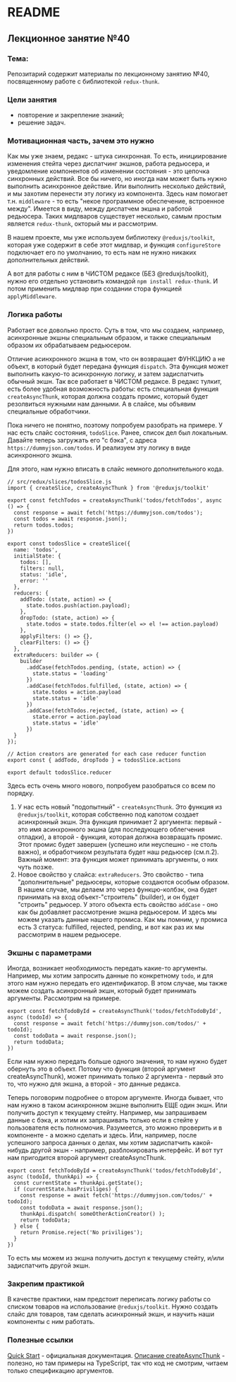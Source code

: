 # README

## Лекционное занятие №40

### Тема:

Репозитарий содержит материалы по лекционному занятию №40, посвященному работе с библиотекой `redux-thunk`.

### Цели занятия
- повторение и закрепление знаний;
- решение задач.

### Мотивационная часть, зачем это нужно
Как мы уже знаем, редакс - штука синхронная. То есть, инициирование изменения стейта через диспатчинг экшнов, работа редьюсера, и уведомление компонентов об изменении состояния - это цепочка синхронных действий. Все бы ничего, но иногда нам может быть нужно выполнить асинхронное действие. Или выполнить несколько действий, и мы захотим перенести эту логику из компонента. Здесь нам помогает т.н. `middleware` - то есть "некое программное обеспечение, встроенное между". Имеется в виду, между диспатчем экшна и работой редьюсера. Таких мидлваров существует несколько, самым простым является `redux-thunk`, окторый мы и рассмотрим.

В нашем проекте, мы уже используем библиотеку `@reduxjs/toolkit`, которая уже содержит в себе этот мидлвар, и функция `configureStore` подключает его по умолчанию, то есть нам не нужно никаких дополнительных действий.

А вот для работы с ним в ЧИСТОМ редаксе (БЕЗ @reduxjs/toolkit), нужно его отдельно установить командой `npm install redux-thunk`. И потом применить мидлвар при создании стора функцией `applyMiddleware`.

### Логика работы
Работает все довольно просто. Суть в том, что мы создаем, например, асинхронные экшны специальным образом, и также специальным образом их обрабатываем редьюсером.

Отличие асинхронного экшна в том, что он возвращает ФУНКЦИЮ а не объект, в который будет передана функция `dispatch`. Эта функция может выполнить какую-то асинхронную логику, и затем задиспатчить обычный экшн. Так все работает в ЧИСТОМ редаксе. В редакс тулкит, есть более удобная возможность работы: есть специальная функция `createAsyncThunk`, которая должна создать промис, который будет резолвиться нужными нам данными. А в слайсе, мы объявим специальные обработчики.

Пока ничего не понятно, поэтому попробуем разобрать на примере. У нас есть слайс состояния, `todoSlice`. Ранее, список дел был локальным. Давайте теперь загружать его "с бэка", с адреса `https://dummyjson.com/todos`. И реализуем эту логику в виде асинхронного экшна.

Для этого, нам нужно вписать в слайс немного дополнительного кода.

```
// src/redux/slices/todosSlice.js
import { createSlice, createAsyncThunk } from '@reduxjs/toolkit'

export const fetchTodos = createAsyncThunk('todos/fetchTodos', async () => {
  const response = await fetch('https://dummyjson.com/todos');
  const todos = await response.json();
  return todos.todos;
})

export const todosSlice = createSlice({
  name: 'todos',
  initialState: {
    todos: [],
    filters: null,
    status: 'idle',
    error: ''
  },
  reducers: {
    addTodo: (state, action) => {
      state.todos.push(action.payload);
    },
    dropTodo: (state, action) => {
      state.todos = state.todos.filter(el => el !== action.payload)
    },
    applyFilters: () => {},
    clearFilters: () => {}
  },
  extraReducers: builder => {
    builder
      .addCase(fetchTodos.pending, (state, action) => {
        state.status = 'loading'
      })
      .addCase(fetchTodos.fulfilled, (state, action) => {
        state.todos = action.payload
        state.status = 'idle'
      })
      .addCase(fetchTodos.rejected, (state, action) => {
        state.error = action.payload
        state.status = 'idle'
      })
  }
});

// Action creators are generated for each case reducer function
export const { addTodo, dropTodo } = todosSlice.actions

export default todosSlice.reducer
```

Здесь есть очень много нового, попробуем разобраться со всем по порядку.

1. У нас есть новый "подопытный" - `createAsyncThunk`. Это функция из `@reduxjs/toolkit`, которая собственно под капотом создает асинхронный экшн. Эта функция принимает 2 аргумента: первый - это имя асинхронного экшна (для последующего облегчения отладки), а второй - функция, которая должна возвращать промис. Этот промис будет завершен (успешно или неуспешно - не столь важно), и обработчиком результата будет наш редьюсер (см.п.2). Важный момент: эта функция может принимать аргументы, о них чуть позже.
2. Новое свойство у слайса: `extraReducers`. Это свойство - типа "дополнительные" редьюсеры, которые создаются особым образом. В нашем случае, мы делаем это через функцю-колбэк, она будет принимать на вход объект-"строитель" (builder), и он будет "строить" редьюсер. У этого объекта есть свойство `addCase` - оно как бы добавляет рассмотрение экшна редьюсером. И здесь мы можем указать данные нашего промиса. Как мы помним, у промиса есть 3 статуса: fulfilled, rejected, pending, и вот как раз их мы рассмотрим в нашем редьюсере.

### Экшны с параметрами
Иногда, возникает необходимость передать какие-то аргументы. Например, мы хотим запросить данные по конкретному `todo`, и для этого нам нужно передать его идентификатор. В этом случае, мы также можем создать асинхронный экшн, который будет принимать аргументы. Рассмотрим на примере.

```
export const fetchTodoById = createAsyncThunk('todos/fetchTodoById', async (todoId) => {
  const response = await fetch('https://dummyjson.com/todos/' + todoId);
  const todoData = await response.json();
  return todoData;
})
```

Если нам нужно передать больше одного значения, то нам нужно будет обернуть это в объект. Потому что функция (второй аргумент createAsyncThunk), может принимать только 2 аргумента - первый это то, что нужно для экшна, а второй - это данные редакса.

Теперь поговорим подробнее о втором аргументе. Иногда бывает, что нам нужно в таком асинхронном экшне выполнить ЕЩЕ один экшн. Или получить доступ к текущему стейту. Например, мы запрашиваем данные с бэка, и хотим их запрашивать только если в стейте у пользователя есть полномочия. Разумеется, это можно проверить и в компоненте - а можно сделать и здесь. Или, например, после успешного запроса данных о делах, мы хотим задиспатчить какой-нибудь другой экшн - например, разблокировать интерфейс. И вот тут нам пригодится второй аргумент createAsyncThunk.

```
export const fetchTodoById = createAsyncThunk('todos/fetchTodoById', async (todoId, thunkApi) => {
  const currentState = thunkApi.getState();
  if (currentState.hasPriviliges) {
    const response = await fetch('https://dummyjson.com/todos/' + todoId);
    const todoData = await response.json();
    thunkApi.dispatch( someOtherActionCreator() );
    return todoData;
  } else {
    return Promise.reject('No priviliges');
  }
})
```

То есть мы можем из экшна получить доступ к текущему стейту, и/или задиспатчить другой экшн.

### Закрепим практикой
В качестве практики, нам предстоит переписать логику работы со списком товаров на использование `@reduxjs/toolkit`. Нужно создать слайс для товаров, там сделать асинхронный экшн, и научить наши компоненты с ним работать.

### Полезные ссылки
[Quick Start](https://redux.js.org/usage/writing-logic-thunks) - официальная документация.
[Описание createAsyncThunk](https://redux-toolkit.js.org/api/createAsyncThunk) - полезно, но там примеры на TypeScript, так что код не смотрим, читаем только спецификацию аргументов.
